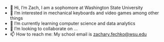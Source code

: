 - 👋 Hi, I’m Zach, I am a sophomore at Washington State University
- 👀 I’m interested in mechanical keyboards and video games among other things
- 🌱 I’m currently learning computer science and data analytics
- 💞️ I’m looking to collaborate on ...
- 📫 How to reach me: My school email is zachary.fechko@wsu.edu

<!---
zfechko/zfechko is a ✨ special ✨ repository because its `README.md` (this file) appears on your GitHub profile.
You can click the Preview link to take a look at your changes.
--->
